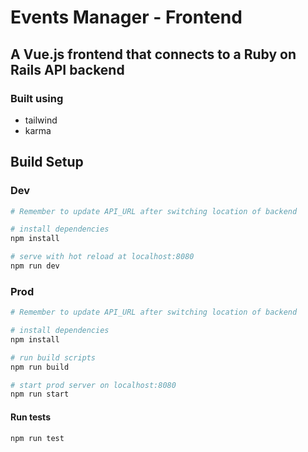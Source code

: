 # Events Manager - Frontend

## A Vue.js frontend that connects to a Ruby on Rails API backend

### Built using

* tailwind
* karma



## Build Setup


### Dev

``` bash
# Remember to update API_URL after switching location of backend

# install dependencies
npm install

# serve with hot reload at localhost:8080
npm run dev

```

### Prod

``` bash
# Remember to update API_URL after switching location of backend

# install dependencies
npm install

# run build scripts
npm run build

# start prod server on localhost:8080
npm run start

```

#### Run tests

``` bash
npm run test

```
